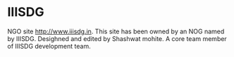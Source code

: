 # IIISDG
NGO site http://www.iiisdg.in. This site has been owned by an NOG named by IIISDG. Desighned and edited by Shashwat mohite. A core team member of IIISDG development team.
